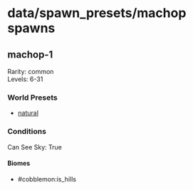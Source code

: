 # data/spawn_presets/machop spawns  
  
## machop-1  
Rarity: common  
Levels: 6-31  
  
### World Presets  
* [natural](/data/spawn_data/natural.md)  
  
### Conditions  
Can See Sky: True  
  
#### Biomes  
  * #cobblemon:is_hills
  
